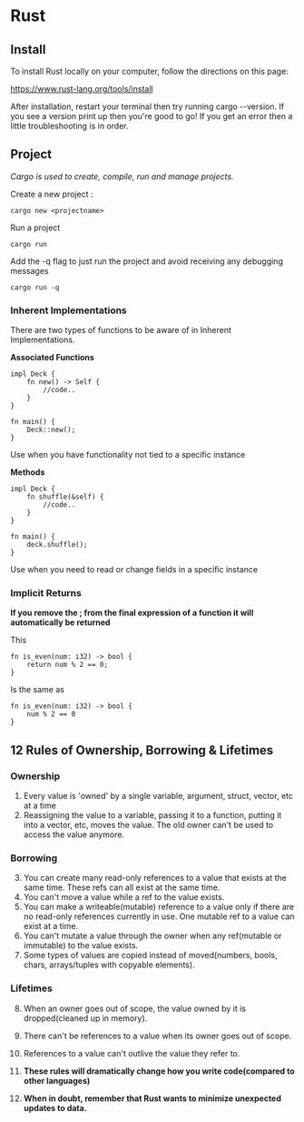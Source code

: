 # Rust

## Install
To install Rust locally on your computer, follow the directions on this page:
<br/>

https://www.rust-lang.org/tools/install <br/>



After installation, restart your terminal then try running cargo --version. If you see a version print up then you're good to go! If you get an error then a little troubleshooting is in order.

## Project

*Cargo is used to create, compile, run and manage projects.*

Create a new project :

```
cargo new <projectname>
```

Run a project

```
cargo run
```

Add the -q flag to just run the project and avoid receiving any debugging messages

```
cargo run -q
```



### Inherent Implementations
There are two types of functions to be aware of in Inherent Implementations.

**Associated Functions**
```
impl Deck {
    fn new() -> Self {
        //code..
    }
}

fn main() {
    Deck::new();
}
```
Use when you have functionality not tied to a specific instance
<br/>

**Methods**
```
impl Deck {
    fn shuffle(&self) {
        //code..
    }
}

fn main() {
    deck.shuffle();
}
```
Use when you need to read or change fields in a specific instance



### Implicit Returns
**If you remove the ; from the final expression of a function it will automatically be returned**

This 
```
fn is_even(num: i32) -> bool {
    return num % 2 == 0;
}
```

Is the same as 
```
fn is_even(num: i32) -> bool {
    num % 2 == 0
}
```


## 12 Rules of Ownership, Borrowing & Lifetimes

### Ownership
1. Every value is 'owned' by a single variable, argument, struct, vector, etc at a time <br/>
2. Reassigning the value to a variable, passing it to a function, putting it into a vector, etc, moves the value. The old owner can't be used to access the value anymore. <br/>
### Borrowing
3. You can create many read-only references to a value that exists at the same time. These refs can all exist at the same time. <br/>
4. You can't move a value while a ref to the value exists. <br/>
5. You can make a writeable(mutable) reference to a value only if there are no read-only references currently in use. One mutable ref to a value can exist at a time. <br/>
6. You can't mutate a value through the owner when any ref(mutable or immutable) to the value exists. <br/>
7. Some types of values are copied instead of moved(numbers, bools, chars, arrays/tuples with copyable elements). <br/>
### Lifetimes
8. When an owner goes out of scope, the value owned by it is dropped(cleaned up in memory). <br/>
9. There can't be references to a value when its owner goes out of scope. <br/>
10. References to a value can't outlive the value they refer to.

11. **These rules will dramatically change how you write code(compared to other languages)** <br/>
12. **When in doubt, remember that Rust wants to minimize unexpected updates to data.** <br/>